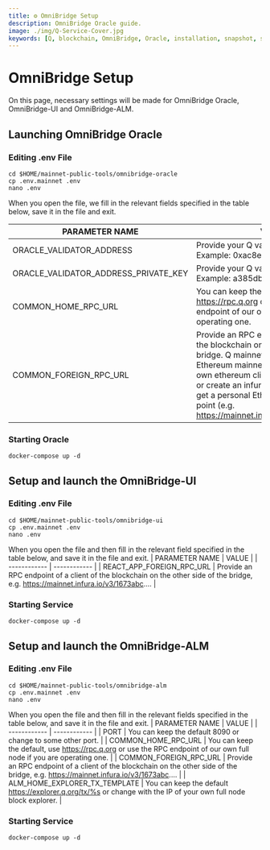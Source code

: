 ```yaml
---
title: ⚙️ OmniBridge Setup
description: OmniBridge Oracle guide.
image: ./img/Q-Service-Cover.jpg
keywords: [Q, blockchain, OmniBridge, Oracle, installation, snapshot, statesync, update]
---
```


# OmniBridge Setup

On this page, necessary settings will be made for OmniBridge Oracle, OmniBridge-UI and OmniBridge-ALM.

## Launching OmniBridge Oracle

### Editing .env File
```
cd $HOME/mainnet-public-tools/omnibridge-oracle
cp .env.mainnet .env
nano .env
```
When you open the file, we fill in the relevant fields specified in the table below, save it in the file and exit.

| PARAMETER NAME | VALUE |
| ------------ | ------------ |
| ORACLE_VALIDATOR_ADDRESS | Provide your Q validator address. Example: 0xac8e5047d122f801... |
| ORACLE_VALIDATOR_ADDRESS_PRIVATE_KEY	| 	Provide your Q validator private key. Example: a385db8296ceb9a.... | 
| COMMON_HOME_RPC_URL	| You can keep the default, use https://rpc.q.org or use the RPC endpoint of our own full node if you are operating one. |
| COMMON_FOREIGN_RPC_URL | 	Provide an RPC endpoint of a client of the blockchain on the other side of the bridge. Q mainnet bridges to the Ethereum mainnet. You can use your own ethereum client, a public endpoint or create an infura account for free to get a personal Ethereum mainnet access point (e.g. https://mainnet.infura.io/v3/1673abc....). |


### Starting Oracle
```
docker-compose up -d
```

## Setup and launch the OmniBridge-UI

### Editing .env File
```
cd $HOME/mainnet-public-tools/omnibridge-ui
cp .env.mainnet .env
nano .env
```
When you open the file and then fill in the relevant field specified in the table below, and save it in the file and exit.
| PARAMETER NAME |	VALUE |
| ------------ | ------------ |
| REACT_APP_FOREIGN_RPC_URL	| Provide an RPC endpoint of a client of the blockchain on the other side of the bridge, e.g. https://mainnet.infura.io/v3/1673abc.... |

### Starting Service
```
docker-compose up -d
```

## Setup and launch the OmniBridge-ALM

### Editing .env File
```
cd $HOME/mainnet-public-tools/omnibridge-alm
cp .env.mainnet .env
nano .env
```
When you open the file and then fill in the relevant fields specified in the table below, and save it in the file and exit.
| PARAMETER NAME |	VALUE |
| ------------ | ------------ |
| PORT | You can keep the default 8090 or change to some other port. |
| COMMON_HOME_RPC_URL	| You can keep the default, use https://rpc.q.org or use the RPC endpoint of our own full node if you are operating one. |
| COMMON_FOREIGN_RPC_URL	| Provide an RPC endpoint of a client of the blockchain on the other side of the bridge, e.g. https://mainnet.infura.io/v3/1673abc.... |
| ALM_HOME_EXPLORER_TX_TEMPLATE |	You can keep the default https://explorer.q.org/tx/%s or change with the IP of your own full node block explorer. |

### Starting Service
```
docker-compose up -d
```
